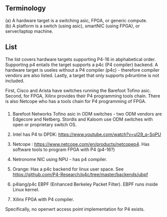 ## Terminology 

(a) A hardware target is a switching asic, FPGA, or generic compute.  
(b) A platform is a switch (using asic), smartNIC (using FPGA), or server/laptop machine. 

## List
The list covers hardware targets supporting P4-16 in abphabetical order.  Supporting p4 entails the target supports a p4c (P4 compiler) backend.  A hardware target is useles without a P4 compiler (p4c) - therefore compiler vendors are also listed. Lastly, a target that only supports p4runtime is not included.

First, Cisco and Arista have switches running the Barefoot Tofino asic.  Second, for FPGA, Xilinx provides their P4 programming tools chain.  There is also Netcope who has a tools chain for P4 programming of FPGA.

###
1. Barefoot Networks Tofino asic in ODM switches - two ODM vendors are Edgecore and Netberg.  Stordis and Kaloom use ODM switches with open or proprietary switch OS. 

2. Intel has P4 to DPDK: https://www.youtube.com/watch?v=uI29_q-SoPU

3. Netcope : https://www.netcope.com/en/products/netcopep4.  Has software tools to program FPGA with P4 (p4-16?)

4. Netronome NIC using NPU - has p4 compiler.

5. Orange: Has a p4c backend for linux user space.  See https://github.com/P4-Research/p4c/tree/master/backends/ubpf

6. p4lang/p4c EBPF (Enhanced Berkeley Packet Filter).  EBPF runs inside Linux kernel.

7. Xilinx FPGA with P4 compiler.



Specifically, no openwrt access point implementation for P4 exists.
 

